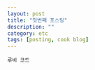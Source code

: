 ```yaml
---
layout: post
title: "첫번째 포스팅"
description: ""
category: etc
tags: [posting, cook blog]
---
```


<code>루비 코드</code>
